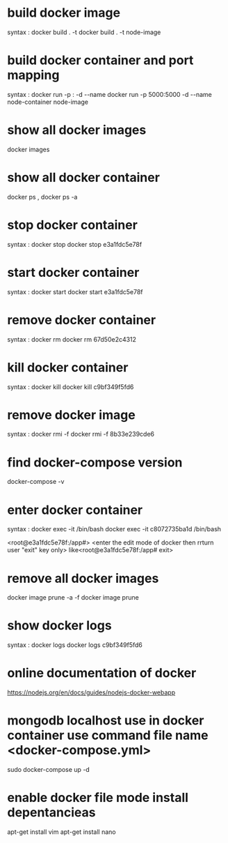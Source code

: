# build docker image
syntax : docker build . -t <docker-image-name>
docker build . -t node-image

# build docker container and port mapping
syntax : docker run -p <port>:<port> -d --name <container-name> <docker-image-name>
docker run -p 5000:5000 -d --name node-container node-image

# show all docker images 
docker images

# show all docker container 
docker ps , docker ps -a

# stop docker container 
syntax : docker stop <container-ID>
docker stop e3a1fdc5e78f

# start docker container 
syntax : docker start <container-ID>
docker start e3a1fdc5e78f

# remove docker container 
syntax : docker rm <container-ID>
docker rm 67d50e2c4312

# kill docker container 
syntax : docker kill <container-ID>
docker kill c9bf349f5fd6

# remove docker image 
syntax : docker rmi -f <docker-image-ID>
docker rmi -f 8b33e239cde6

# find docker-compose version
docker-compose -v

# enter docker container
syntax : docker exec -it <container-ID> /bin/bash
docker exec -it c8072735ba1d /bin/bash

<root@e3a1fdc5e78f:/app#>
<enter the edit mode of docker then rrturn user "exit" key only> like<root@e3a1fdc5e78f:/app# exit>

# remove all docker images 
docker image prune -a -f
docker image prune

# show docker logs 
syntax : docker logs <container-ID>
docker logs c9bf349f5fd6

# online documentation of docker
https://nodejs.org/en/docs/guides/nodejs-docker-webapp

# mongodb localhost use in docker container use command file name <docker-compose.yml>
sudo docker-compose up -d

# enable docker file mode install depentancieas
apt-get install vim
apt-get install nano
